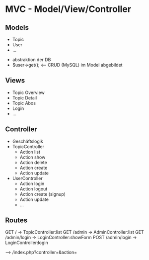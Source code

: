 MVC - Model/View/Controller
===========================

## Models 

+ Topic
+ User
+ ...

- abstraktion der DB
- $user->get(<id>); <-- CRUD (MySQL) im Model abgebildet

## Views

+ Topic Overview
+ Topic Detail
+ Topic Abos
+ Login
+ ...

## Controller

+ Geschäftslogik
+ TopicController
  - Action list
  - Action show
  - Action delete
  - Action create
  - Action update
+ UserController
  - Action login
  - Action logout
  - Action create (signup)
  - Action update
  - ...

## Routes

GET  / -> TopicController:list
GET  /admin -> AdminController:list
GET  /admin/login -> LoginController:showForm
POST /admin/login -> LoginController:login

--> <DOMAIN>/index.php?controller=<name>&action=<action>